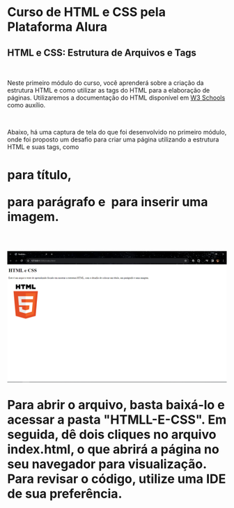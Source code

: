 # Curso de HTML e CSS pela Plataforma Alura
<h2>HTML e CSS: Estrutura de Arquivos e Tags</h2>
<br>
<p>Neste primeiro módulo do curso, você aprenderá sobre a criação da estrutura HTML e como utilizar as tags do HTML para a elaboração de páginas. Utilizaremos a documentação do HTML disponível em
<a href="https://www.w3schools.com/html/html_intro.asp" target="_blank">W3 Schools</a> como auxílio.</p>
<br>
<p>Abaixo, há uma captura de tela do que foi desenvolvido no primeiro módulo, onde foi proposto um desafio para criar uma página utilizando a estrutura HTML e suas tags, como <h1> para título, <p> para parágrafo e <img> para inserir uma imagem.</p>
<br>
<img src="/Imagens/pHtml.PNG" alt="Print da tela">
<br>
<p>Para abrir o arquivo, basta baixá-lo e acessar a pasta "HTMLL-E-CSS". Em seguida, dê dois cliques no arquivo index.html, o que abrirá a página no seu navegador para visualização. Para revisar o código, utilize uma IDE de sua preferência.</p>